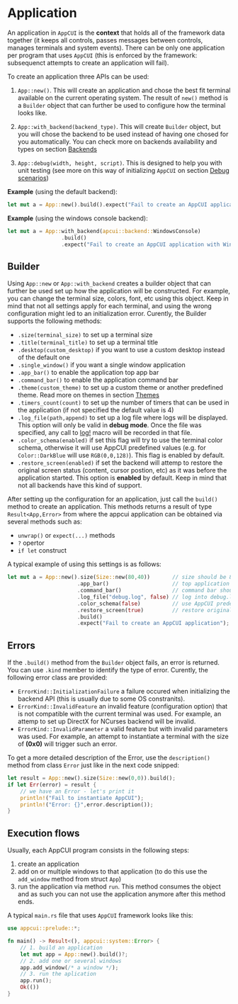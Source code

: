 # Application

An application in `AppCUI` is the **context** that holds all of the framework data together (it keeps all controls, passes messages between controls, manages terminals and system events). There can be only one application per program that uses `AppCUI` (this is enforced by the framework: subsequenct attempts to create an application will fail).

To create an application three APIs can be used:
1. `App::new()`. This will create an application and chose the best fit terminal available on the current operating system. The result of `new()` method is a `Builder` object that can further be used to configure how the terminal looks like.

2. `App::with_backend(backend_type)`. This will create `Builder` object, but you will chose the backend to be used instead of having one chosed for you automatically. You can check more on backends availability and types on section [Backends](backends.md)

3. `App::debug(width, height, script)`. This is designed to help you with unit testing (see more on this way of initializing `AppCUI` on section [Debug scenarios](debug_scenarious.md)) 

**Example** (using the default backend):
```rs
let mut a = App::new().build().expect("Fail to create an AppCUI application");
```

**Example** (using the windows console backend):
```rs
let mut a = App::with_backend(apcui::backend::WindowsConsole)
                 .build()
                 .expect("Fail to create an AppCUI application with WindowsConsole backend");
```

## Builder

Using `App::new` or `App::with_backend` creates a builder object that can further be used set up how the application will be constructed. For example, you can change the terminal size, colors, font, etc using this object. Keep in mind that not all settings apply for each terminal, and using the wrong configuration might led to an initialization error. Curently, the Builder supports the following methods:
* `.size(terminal_size)` to set up a terminal size
* `.title(terminal_title)` to set up a terminal title
* `.desktop(custom_desktop)` if you want to use a custom desktop instead of the default one
* `.single_window()` if you want a single window application
* `.app_bar()` to enable the application top app bar
* `.command_bar()` to enable the application command bar
* `.theme(custom_theme)` to set up a custom theme or another predefined theme. Read more on themes in section [Themes](chapter-6/themes.md)
* `.timers_count(count)` to set up the number of timers that can be used in the application (if not specified the default value is 4)
* `.log_file(path,append)` to set up a log file where logs will be displayed. This option will only be valid in **debug mode**. Once the file was specified, any call to [log!](logging.md) macro will be recorded in that file.
* `.color_schema(enabled)` if set this flag will try to use the terminal color schema, otherwise it will use AppCUI predefined values (e.g. for `Color::DarkBlue` will use `RGB(0,0,128)`). This flag is enabled by default.
* `.restore_screen(enabled)` if set the backend will attemp to restore the original screen status (content, cursor postion, etc) as it was before the application started. This option is **enabled** by default. Keep in mind that not all backends have this kind of support.

After setting up the configuration for an application, just call the `build()` method to create an application. This methods returns a result of type `Result<App,Error>` from where the appcui application can be obtained via several methods such as:
* `unwrap()` or `expect(...)` methods
* `?` opertor
* `if let` construct

A typical example of using this settings is as follows:
```rs
let mut a = App::new().size(Size::new(80,40))       // size should be 80x25 chars
                      .app_bar()                    // top application bar should be enabled
                      .command_bar()                // command bar should be enabled
                      .log_file("debug.log", false) // log into debug.log
                      .color_schema(false)          // use AppCUI predefined colors
                      .restore_screen(true)         // restore original screen when finished
                      .build()
                      .expect("Fail to create an AppCUI application");
```

## Errors

If the `.build()` method from the `Builder` object fails, an error is returned. You can use `.kind` member to identify the type of error. Curently, the following error class are provided:
* `ErrorKind::InitializationFailure` a failure occured when initializing the backend API (this is usually due to some OS constranits). 
* `ErrorKind::InvalidFeature` an invalid feature (configuration option) that is not compatible with the current terminal was used. For example, an attemp to set up DirectX for NCurses backend will be invalid.
* `ErrorKind::InvalidParameter` a valid feature but with invalid parameters was used. For example, an attempt to instantiate a terminal with the size of **(0x0)** will trigger such an error.

To get a more detailed description of the Error, use the `description()` method from class `Error` just like in the next code snipped:
```rs
let result = App::new().size(Size::new(0,0)).build();
if let Err(error) = result {
    // we have an Error - let's print it
    println!("Fail to instantiate AppCUI");
    println!("Error: {}",error.description());
}
```

## Execution flows

Usually, each AppCUI program consists in the following steps:
1. create an application
2. add on or multiple windows to that application (to do this use the `add_window` method from struct `App`)
3. run the application via method `run`. This method consumes the object and as such you can not use the application anymore after this method ends.

A typical `main.rs` file that uses `AppCUI` framework looks like this:
```rs
use appcui::prelude::*;

fn main() -> Result<(), appcui::system::Error> {
    // 1. build an application
    let mut app = App::new().build()?;
    // 2. add one or several windows
    app.add_window(/* a window */);
    // 3. run the aplication
    app.run();
    Ok(())
}
```